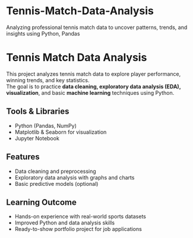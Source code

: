 # Tennis-Match-Data-Analysis
 Analyzing professional tennis match data to uncover patterns, trends, and insights using Python, Pandas
 # Tennis Match Data Analysis

This project analyzes tennis match data to explore player performance, winning trends, and key statistics.  
The goal is to practice **data cleaning, exploratory data analysis (EDA), visualization**, and basic **machine learning** techniques using Python.

## Tools & Libraries
- Python (Pandas, NumPy)
- Matplotlib & Seaborn for visualization
- Jupyter Notebook

## Features
- Data cleaning and preprocessing
- Exploratory data analysis with graphs and charts
- Basic predictive models (optional)

## Learning Outcome
- Hands-on experience with real-world sports datasets
- Improved Python and data analysis skills
- Ready-to-show portfolio project for job applications

